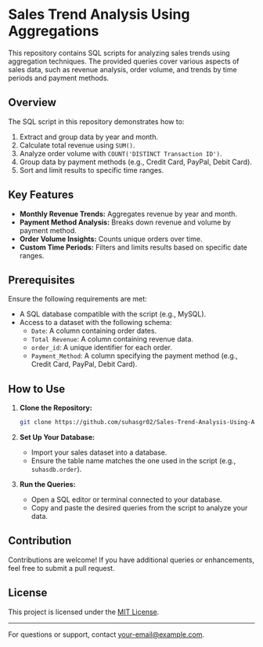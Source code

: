 # Sales Trend Analysis Using Aggregations

This repository contains SQL scripts for analyzing sales trends using aggregation techniques. The provided queries cover various aspects of sales data, such as revenue analysis, order volume, and trends by time periods and payment methods.

## Overview

The SQL script in this repository demonstrates how to:

1. Extract and group data by year and month.
2. Calculate total revenue using `SUM()`.
3. Analyze order volume with `COUNT('DISTINCT Transaction ID')`.
4. Group data by payment methods (e.g., Credit Card, PayPal, Debit Card).
5. Sort and limit results to specific time ranges.

## Key Features

- **Monthly Revenue Trends:** Aggregates revenue by year and month.
- **Payment Method Analysis:** Breaks down revenue and volume by payment method.
- **Order Volume Insights:** Counts unique orders over time.
- **Custom Time Periods:** Filters and limits results based on specific date ranges.

## Prerequisites

Ensure the following requirements are met:

- A SQL database compatible with the script (e.g., MySQL).
- Access to a dataset with the following schema:
  - `Date`: A column containing order dates.
  - `Total Revenue`: A column containing revenue data.
  - `order_id`: A unique identifier for each order.
  - `Payment_Method`: A column specifying the payment method (e.g., Credit Card, PayPal, Debit Card).

## How to Use

1. **Clone the Repository:**
   ```bash
   git clone https://github.com/suhasgr02/Sales-Trend-Analysis-Using-Aggregations//sales-trend-analysis.git
   ```

2. **Set Up Your Database:**
   - Import your sales dataset into a database.
   - Ensure the table name matches the one used in the script (e.g., `suhasdb.order`).

3. **Run the Queries:**
   - Open a SQL editor or terminal connected to your database.
   - Copy and paste the desired queries from the script to analyze your data.


## Contribution

Contributions are welcome! If you have additional queries or enhancements, feel free to submit a pull request.

## License

This project is licensed under the [MIT License](LICENSE).

---

For questions or support, contact [your-email@example.com](suhasgr7479@gmail.com).
